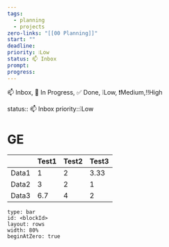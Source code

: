 ```yaml
---
tags:
  - planning
  - projects
zero-links: "[[00 Planning]]"
start: ""
deadline: 
priority: ❕Low
status: 📫 Inbox
prompt: 
progress:
---
```

📫 Inbox, 📌 In Progress, ✅ Done, ❕Low, ❗Medium,‼️High

status:: 📫 Inbox
priority::❕Low
# GE
|       | Test1 | Test2 | Test3 |
| ----- | ----- | ----- | ----- |
| Data1 | 1     | 2     | 3.33  |
| Data2 | 3     | 2     | 1     |
| Data3 | 6.7   | 4     | 2     |


```chart
type: bar
id: <blockId>
layout: rows
width: 80%
beginAtZero: true
```
